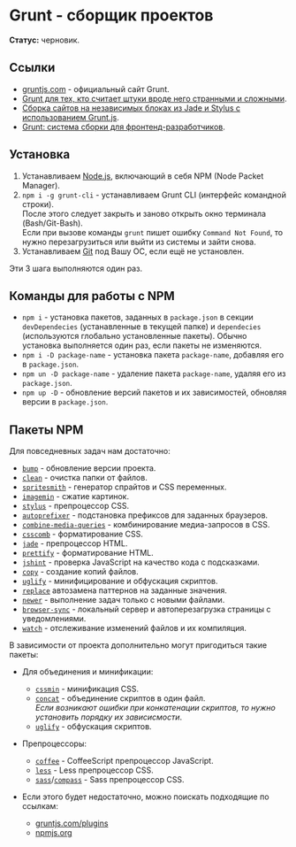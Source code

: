 # Grunt - сборщик проектов

**Статус:** черновик.

## Ссылки

* [gruntjs.com](https://gruntjs.com/) - официальный сайт Grunt.
* [Grunt для тех, кто считает штуки вроде него странными и сложными](http://frontender.info/grunt-is-not-weird-and-hard/).
* [Сборка сайтов на независимых блоках из Jade и Stylus с использованием Grunt.js](http://oleggromov.com/slides/independent-blocks-assemble/).
* [Grunt: система сборки для фронтенд-разработчиков](http://sapegin.ru/pres/grunt/).

## Установка

1. Устанавливаем [Node.js](http://nodejs.org/download/), включающий в себя NPM (Node Packet Manager).
2. `npm i -g grunt-cli` - устанавливаем Grunt CLI (интерфейс командной строки).<br>
После этого следует закрыть и заново открыть окно терминала (Bash/Git-Bash).<br>
Если при вызове команды `grunt` пишет ошибку `Command Not Found`, то нужно перезагрузиться или выйти из системы и зайти снова.
3. Устанавливаем [Git](http://git-scm.com/book/ru/Введение-Установка-Git) под Вашу ОС, если ещё не установлен.

Эти 3 шага выполняются один раз.

## Команды для работы с NPM

- `npm i` - установка пакетов, заданных в `package.json` в секции `devDependecies` (устанавленные в текущей папке) и `dependecies` (используются глобально установленные пакеты). Обычно установка выполняется один раз, если пакеты не изменяются.
- `npm i -D package-name` - установка пакета `package-name`, добавляя его в `package.json`.
- `npm un -D package-name` - удаление пакета `package-name`, удаляя его из `package.json`.
- `npm up -D` - обновление версий пакетов и их зависимостей, обновляя версии в `package.json`.

## Пакеты NPM

Для повседневных задач нам достаточно:
* [`bump`](https://www.npmjs.org/package/grunt-bump) - обновление версии проекта.
* [`clean`](https://www.npmjs.org/package/grunt-contrib-clean) - очистка папки от файлов.
* [`spritesmith`](https://www.npmjs.org/package/grunt-spritesmith) - генератор спрайтов и CSS переменных.
* [`imagemin`](https://www.npmjs.org/package/grunt-contrib-imagemin) - сжатие картинок.
* [`stylus`](https://www.npmjs.org/package/grunt-contrib-stylus) - препроцессор CSS.
* [`autoprefixer`](https://www.npmjs.org/package/grunt-autoprefixer) - подстановка префиксов для заданных браузеров.
* [`combine-media-queries`](https://www.npmjs.org/package/grunt-combine-media-queries) - комбинирование медиа-запросов в CSS.
* [`csscomb`](https://www.npmjs.org/package/grunt-csscomb) - форматирование CSS.
* [`jade`](https://www.npmjs.org/package/grunt-contrib-jade) - препроцессор HTML.
* [`prettify`](https://www.npmjs.org/package/grunt-prettify) - форматирование HTML.
* [`jshint`](https://www.npmjs.org/package/grunt-contrib-jshint) - проверка JavaScript на качество кода с подсказками.
* [`copy`](https://www.npmjs.org/package/grunt-contrib-copy) - создание копий файлов.
* [`uglify`](https://www.npmjs.org/package/grunt-contrib-uglify) - минифицирование и обфускация скриптов.
* [`replace`](https://www.npmjs.org/package/grunt-replace) автозамена паттернов на заданные значения.
* [`newer`](https://www.npmjs.org/package/grunt-newer) - выполнение задач только с новыми файлами.
* [`browser-sync`](https://www.npmjs.org/package/grunt-browser-sync) - локальный сервер и автоперезагрузка страницы с уведомлениями.
* [`watch`](https://www.npmjs.org/package/grunt-contrib-watch) - отслеживание изменений файлов и их компиляция.

В зависимости от проекта дополнительно могут пригодиться такие пакеты:
* Для объединения и минификации:
    * [`cssmin`](https://www.npmjs.org/package/grunt-contrib-cssmin) - минификация CSS.
    * [`concat`](https://www.npmjs.org/package/grunt-contrib-concat) - объединение скриптов в один файл.<br>
      *Если возникают ошибки при конкатенации скриптов, то нужно установить порядку их зависисмости*.
    * [`uglify`](https://www.npmjs.org/package/grunt-contrib-uglify) - обфускация скриптов.

* Препроцессоры:
    * [`coffee`](https://www.npmjs.org/package/grunt-contrib-coffee) - CoffeeScript препроцессор JavaScript.
    * [`less`](https://www.npmjs.org/package/grunt-contrib-less) - Less препроцессор CSS.
    * [`sass`](https://www.npmjs.org/package/grunt-contrib-sass)/[`compass`](https://www.npmjs.org/package/grunt-contrib-compass) - Sass препроцессор CSS.


* Если этого будет недостаточно, можно поискать подходящие по ссылкам:
    * [gruntjs.com/plugins](https://gruntjs.com/plugins)
    * [npmjs.org](https://www.npmjs.org/)
